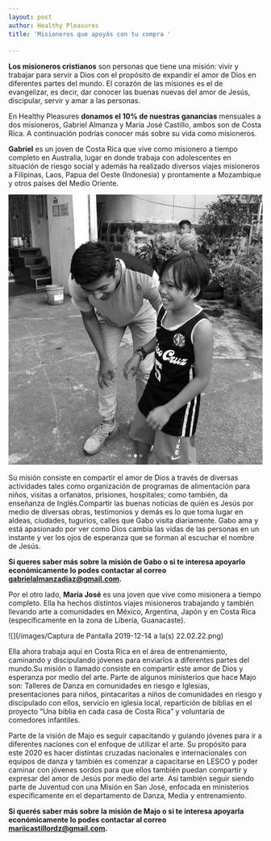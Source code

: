```yaml
---
layout: post
author: Healthy Pleasures
title: 'Misioneros que apoyás con tu compra '

---
```

**Los misioneros cristianos** son personas que tiene una misión: vivir y trabajar para servir a Dios con el propósito de expandir el amor de Dios en diferentes partes del mundo. El corazón de las misiones es el de evangelizar, es decir, dar conocer las buenas nuevas del amor de Jesús, discipular, servir y amar a las personas.  

En Healthy Pleasures **donamos el 10% de nuestras ganancias** mensuales a dos misioneros, Gabriel Almanza y María José Castillo, ambos son de Costa Rica. A continuación podrías conocer más sobre su vida como misioneros. 

**Gabriel** es un joven de Costa Rica que vive como misionero a tiempo completo en Australia, lugar en donde trabaja con adolescentes en situación de riesgo social y además ha realizado diversos viajes misioneros a Filipinas, Laos, Papua del Oeste (Indonesia) y prontamente a Mozambique y otros países del Medio Oriente.

![](/images/Gabo_misionero-1.jpg)

Su misión consiste en compartir el amor de Dios a través de diversas actividades tales como organización de programas de alimentación para niños, visitas a orfanatos, prisiones, hospitales; como también, da enseñanza de Inglés.Compartir las buenas noticias de quién es Jesús por medio de diversas obras, testimonios y demás es lo que toma lugar en aldeas, ciudades, tugurios, calles que Gabo visita diariamente. Gabo ama y está apasionado por ver como Dios cambia las vidas de las personas en un instante y ver los ojos de esperanza que se forman al escuchar el nombre de Jesús.

**Si queres saber más sobre la misión de Gabo o si te interesa apoyarlo económicamente lo podes contactar al correo** **gabrielalmanzadiaz@gmail.com.**

Por el otro lado, **María José** es una joven que vive como misionera a tiempo completo. Ella ha hechos distintos viajes misioneros trabajando y también llevando arte a comunidades en México, Argentina, Japón y en Costa Rica (específicamente en la zona de Liberia, Guanacaste). 

![](/images/Captura de Pantalla 2019-12-14 a la(s) 22.02.22.png)

Ella ahora trabaja aquí en Costa Rica en el área de entrenamiento, caminando y discipulando jóvenes para enviarlos a diferentes partes del mundo.Su misión o llamado consiste en compartir este amor de Dios y esperanza por medio del arte. Parte de algunos ministerios que hace Majo son: Talleres de Danza en comunidades en riesgo e Iglesias, presentaciones para niños, pintacaritas a niños de comunidades en riesgo y discipulado con ellos, servicio en iglesia local, repartición de biblias en el proyecto “Una biblia en cada casa de Costa Rica” y voluntaria de comedores infantiles.

Parte de la visión de Majo es seguir capacitando y guiando jóvenes para ir a diferentes naciones con el enfoque de utilizar el arte. Su propósito para este 2020 es hacer distintas cruzadas nacionales e internacionales con equipos de danza y también es comenzar a capacitarse en LESCO y poder caminar con jóvenes sordos para que ellos también puedan compartir y expresar del amor de Jesús por medio del arte. Así también seguir siendo parte de Juventud con una Misión en San José, enfocada en ministerios específicamente en el departamento de Danza, Media y entrenamiento.

**Si querés saber más sobre la misión de Majo o si te interesa apoyarla económicamente lo podes contactar al correo mariicastillordz@gmail.com.**